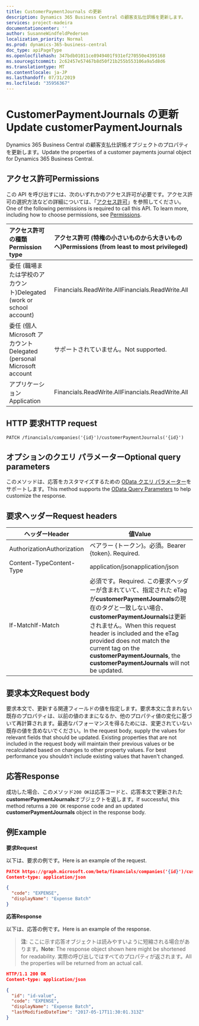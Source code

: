 ```yaml
---
title: CustomerPaymentJournals の更新
description: Dynamics 365 Business Central の顧客支払仕訳帳を更新します。
services: project-madeira
documentationcenter: ''
author: SusanneWindfeldPedersen
localization_priority: Normal
ms.prod: dynamics-365-business-central
doc_type: apiPageType
ms.openlocfilehash: 347bdb01011ce8949401f931ef270550e4395168
ms.sourcegitcommit: 2c62457e57467b8d50f21b255b553106a9a5d8d6
ms.translationtype: MT
ms.contentlocale: ja-JP
ms.lasthandoff: 07/31/2019
ms.locfileid: "35956367"
---
```

# <a name="update-customerpaymentjournals"></a><span data-ttu-id="0d893-103">CustomerPaymentJournals の更新</span><span class="sxs-lookup"><span data-stu-id="0d893-103">Update customerPaymentJournals</span></span>
<span data-ttu-id="0d893-104">Dynamics 365 Business Central の顧客支払仕訳帳オブジェクトのプロパティを更新します。</span><span class="sxs-lookup"><span data-stu-id="0d893-104">Update the properties of a customer payments journal object for Dynamics 365 Business Central.</span></span>

## <a name="permissions"></a><span data-ttu-id="0d893-105">アクセス許可</span><span class="sxs-lookup"><span data-stu-id="0d893-105">Permissions</span></span>
<span data-ttu-id="0d893-p101">この API を呼び出すには、次のいずれかのアクセス許可が必要です。アクセス許可の選択方法などの詳細については、「[アクセス許可](/graph/permissions-reference)」を参照してください。</span><span class="sxs-lookup"><span data-stu-id="0d893-p101">One of the following permissions is required to call this API. To learn more, including how to choose permissions, see [Permissions](/graph/permissions-reference).</span></span>

|<span data-ttu-id="0d893-108">アクセス許可の種類</span><span class="sxs-lookup"><span data-stu-id="0d893-108">Permission type</span></span> |<span data-ttu-id="0d893-109">アクセス許可 (特権の小さいものから大きいものへ)</span><span class="sxs-lookup"><span data-stu-id="0d893-109">Permissions (from least to most privileged)</span></span>|
|:---------------|:------------------------------------------|
|<span data-ttu-id="0d893-110">委任 (職場または学校のアカウント)</span><span class="sxs-lookup"><span data-stu-id="0d893-110">Delegated (work or school account)</span></span>|<span data-ttu-id="0d893-111">Financials.ReadWrite.All</span><span class="sxs-lookup"><span data-stu-id="0d893-111">Financials.ReadWrite.All</span></span> |
|<span data-ttu-id="0d893-112">委任 (個人 Microsoft アカウント</span><span class="sxs-lookup"><span data-stu-id="0d893-112">Delegated (personal Microsoft account</span></span>|<span data-ttu-id="0d893-113">サポートされていません。</span><span class="sxs-lookup"><span data-stu-id="0d893-113">Not supported.</span></span>|
|<span data-ttu-id="0d893-114">アプリケーション</span><span class="sxs-lookup"><span data-stu-id="0d893-114">Application</span></span>|<span data-ttu-id="0d893-115">Financials.ReadWrite.All</span><span class="sxs-lookup"><span data-stu-id="0d893-115">Financials.ReadWrite.All</span></span>|

## <a name="http-request"></a><span data-ttu-id="0d893-116">HTTP 要求</span><span class="sxs-lookup"><span data-stu-id="0d893-116">HTTP request</span></span>

```
PATCH /financials/companies('{id}')/customerPaymentJournals('{id}')
```

## <a name="optional-query-parameters"></a><span data-ttu-id="0d893-117">オプションのクエリ パラメーター</span><span class="sxs-lookup"><span data-stu-id="0d893-117">Optional query parameters</span></span>
<span data-ttu-id="0d893-118">このメソッドは、応答をカスタマイズするための [OData クエリ パラメーター](/graph/query-parameters)をサポートします。</span><span class="sxs-lookup"><span data-stu-id="0d893-118">This method supports the [OData Query Parameters](/graph/query-parameters) to help customize the response.</span></span>

## <a name="request-headers"></a><span data-ttu-id="0d893-119">要求ヘッダー</span><span class="sxs-lookup"><span data-stu-id="0d893-119">Request headers</span></span>
|<span data-ttu-id="0d893-120">ヘッダー</span><span class="sxs-lookup"><span data-stu-id="0d893-120">Header</span></span>|<span data-ttu-id="0d893-121">値</span><span class="sxs-lookup"><span data-stu-id="0d893-121">Value</span></span>|
|------|-----|
|<span data-ttu-id="0d893-122">Authorization</span><span class="sxs-lookup"><span data-stu-id="0d893-122">Authorization</span></span> |<span data-ttu-id="0d893-p102">ベアラー {トークン}。必須。</span><span class="sxs-lookup"><span data-stu-id="0d893-p102">Bearer {token}. Required.</span></span>|
|<span data-ttu-id="0d893-125">Content-Type</span><span class="sxs-lookup"><span data-stu-id="0d893-125">Content-Type</span></span>  |<span data-ttu-id="0d893-126">application/json</span><span class="sxs-lookup"><span data-stu-id="0d893-126">application/json</span></span>|
|<span data-ttu-id="0d893-127">If-Match</span><span class="sxs-lookup"><span data-stu-id="0d893-127">If-Match</span></span>      |<span data-ttu-id="0d893-128">必須です。</span><span class="sxs-lookup"><span data-stu-id="0d893-128">Required.</span></span> <span data-ttu-id="0d893-129">この要求ヘッダーが含まれていて、指定された eTag が**customerPaymentJournals**の現在のタグと一致しない場合、 **customerPaymentJournals**は更新されません。</span><span class="sxs-lookup"><span data-stu-id="0d893-129">When this request header is included and the eTag provided does not match the current tag on the **customerPaymentJournals**, the **customerPaymentJournals** will not be updated.</span></span> |

## <a name="request-body"></a><span data-ttu-id="0d893-130">要求本文</span><span class="sxs-lookup"><span data-stu-id="0d893-130">Request body</span></span>
<span data-ttu-id="0d893-p104">要求本文で、更新する関連フィールドの値を指定します。要求本文に含まれない既存のプロパティは、以前の値のままになるか、他のプロパティ値の変化に基づいて再計算されます。最適なパフォーマンスを得るためには、変更されていない既存の値を含めないでください。</span><span class="sxs-lookup"><span data-stu-id="0d893-p104">In the request body, supply the values for relevant fields that should be updated. Existing properties that are not included in the request body will maintain their previous values or be recalculated based on changes to other property values. For best performance you shouldn't include existing values that haven't changed.</span></span>

## <a name="response"></a><span data-ttu-id="0d893-134">応答</span><span class="sxs-lookup"><span data-stu-id="0d893-134">Response</span></span>
<span data-ttu-id="0d893-135">成功した場合、このメソッド`200 OK`は応答コードと、応答本文で更新された**customerPaymentJournals**オブジェクトを返します。</span><span class="sxs-lookup"><span data-stu-id="0d893-135">If successful, this method returns a `200 OK` response code and an updated **customerPaymentJournals** object in the response body.</span></span>

## <a name="example"></a><span data-ttu-id="0d893-136">例</span><span class="sxs-lookup"><span data-stu-id="0d893-136">Example</span></span>

<span data-ttu-id="0d893-137">**要求**</span><span class="sxs-lookup"><span data-stu-id="0d893-137">**Request**</span></span>

<span data-ttu-id="0d893-138">以下は、要求の例です。</span><span class="sxs-lookup"><span data-stu-id="0d893-138">Here is an example of the request.</span></span>

```json
PATCH https://graph.microsoft.com/beta/financials/companies('{id}')/customerPaymentJournals('{id}')
Content-type: application/json

{
  "code": "EXPENSE",
  "displayName": "Expense Batch"
}
```

<span data-ttu-id="0d893-139">**応答**</span><span class="sxs-lookup"><span data-stu-id="0d893-139">**Response**</span></span>

<span data-ttu-id="0d893-140">以下は、応答の例です。</span><span class="sxs-lookup"><span data-stu-id="0d893-140">Here is an example of the response.</span></span> 

> <span data-ttu-id="0d893-141">**注**: ここに示す応答オブジェクトは読みやすいように短縮される場合があります。</span><span class="sxs-lookup"><span data-stu-id="0d893-141">**Note**: The response object shown here might be shortened for readability.</span></span> <span data-ttu-id="0d893-142">実際の呼び出しではすべてのプロパティが返されます。</span><span class="sxs-lookup"><span data-stu-id="0d893-142">All the properties will be returned from an actual call.</span></span>

```json
HTTP/1.1 200 OK
Content-type: application/json

{
  "id": "id-value",
  "code": "EXPENSE",
  "displayName": "Expense Batch",
  "lastModifiedDateTime": "2017-05-17T11:30:01.313Z"
}
```

